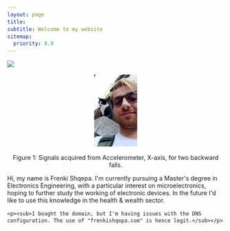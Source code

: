 ```yaml
---
layout: page
title: 
subtitle: Welcome to my website 
sitemap:
  priority: 0.9
---
```


<img src="{{ '/assets/img/frenk.jpeg' | prepend: site.baseurl }}" id="about-img" width="45%">


<p align="center" width="10%">
    <img width="20%" src="/assets/img/frenk.jpeg"> 
    <p align="center">Figure 1: Signals acquired from Accelerometer, X-axis, for two backward falls.<p align="center">
</p>


<div id="describe-text">
	<p>Hi, my name is Frenki Shqepa. I'm currently pursuing a Master's degree in Electronics Engineering, with a particular interest on microelectronics, hoping to further study the working of electronic devices. In the future I'd like to use this knowledge in the health & wealth sector.</p>

	<p><sub>I bought the domain, but I'm having issues with the DNS configuration. The use of "frenkishqepa.com" is hence legit.</sub></p>
</div>
